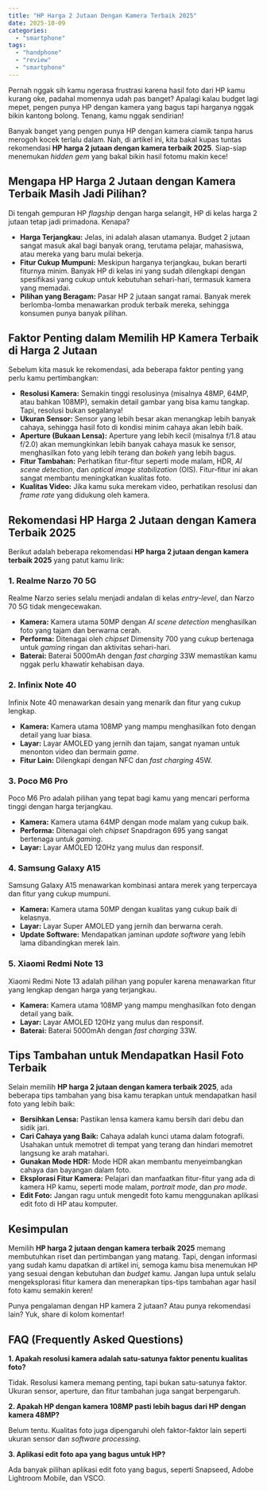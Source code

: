 ```yaml
---
title: "HP Harga 2 Jutaan Dengan Kamera Terbaik 2025"
date: 2025-10-09
categories: 
  - "smartphone"
tags: 
  - "handphone"
  - "review"
  - "smartphone"
---
```


Pernah nggak sih kamu ngerasa frustrasi karena hasil foto dari HP kamu kurang oke, padahal momennya udah pas banget? Apalagi kalau budget lagi mepet, pengen punya HP dengan kamera yang bagus tapi harganya nggak bikin kantong bolong. Tenang, kamu nggak sendirian!

Banyak banget yang pengen punya HP dengan kamera ciamik tanpa harus merogoh kocek terlalu dalam. Nah, di artikel ini, kita bakal kupas tuntas rekomendasi **HP harga 2 jutaan dengan kamera terbaik 2025**. Siap-siap menemukan _hidden gem_ yang bakal bikin hasil fotomu makin kece!

## Mengapa HP Harga 2 Jutaan dengan Kamera Terbaik Masih Jadi Pilihan?

Di tengah gempuran HP _flagship_ dengan harga selangit, HP di kelas harga 2 jutaan tetap jadi primadona. Kenapa?

- **Harga Terjangkau:** Jelas, ini adalah alasan utamanya. Budget 2 jutaan sangat masuk akal bagi banyak orang, terutama pelajar, mahasiswa, atau mereka yang baru mulai bekerja.
- **Fitur Cukup Mumpuni:** Meskipun harganya terjangkau, bukan berarti fiturnya minim. Banyak HP di kelas ini yang sudah dilengkapi dengan spesifikasi yang cukup untuk kebutuhan sehari-hari, termasuk kamera yang memadai.
- **Pilihan yang Beragam:** Pasar HP 2 jutaan sangat ramai. Banyak merek berlomba-lomba menawarkan produk terbaik mereka, sehingga konsumen punya banyak pilihan.

## Faktor Penting dalam Memilih HP Kamera Terbaik di Harga 2 Jutaan

Sebelum kita masuk ke rekomendasi, ada beberapa faktor penting yang perlu kamu pertimbangkan:

- **Resolusi Kamera:** Semakin tinggi resolusinya (misalnya 48MP, 64MP, atau bahkan 108MP), semakin detail gambar yang bisa kamu tangkap. Tapi, resolusi bukan segalanya!
- **Ukuran Sensor:** Sensor yang lebih besar akan menangkap lebih banyak cahaya, sehingga hasil foto di kondisi minim cahaya akan lebih baik.
- **Aperture (Bukaan Lensa):** Aperture yang lebih kecil (misalnya f/1.8 atau f/2.0) akan memungkinkan lebih banyak cahaya masuk ke sensor, menghasilkan foto yang lebih terang dan _bokeh_ yang lebih bagus.
- **Fitur Tambahan:** Perhatikan fitur-fitur seperti mode malam, HDR, _AI scene detection_, dan _optical image stabilization_ (OIS). Fitur-fitur ini akan sangat membantu meningkatkan kualitas foto.
- **Kualitas Video:** Jika kamu suka merekam video, perhatikan resolusi dan _frame rate_ yang didukung oleh kamera.

## Rekomendasi HP Harga 2 Jutaan dengan Kamera Terbaik 2025

Berikut adalah beberapa rekomendasi **HP harga 2 jutaan dengan kamera terbaik 2025** yang patut kamu lirik:

### 1\. Realme Narzo 70 5G

Realme Narzo series selalu menjadi andalan di kelas _entry-level_, dan Narzo 70 5G tidak mengecewakan.

- **Kamera:** Kamera utama 50MP dengan _AI scene detection_ menghasilkan foto yang tajam dan berwarna cerah.
- **Performa:** Ditenagai oleh _chipset_ Dimensity 700 yang cukup bertenaga untuk _gaming_ ringan dan aktivitas sehari-hari.
- **Baterai:** Baterai 5000mAh dengan _fast charging_ 33W memastikan kamu nggak perlu khawatir kehabisan daya.

### 2\. Infinix Note 40

Infinix Note 40 menawarkan desain yang menarik dan fitur yang cukup lengkap.

- **Kamera:** Kamera utama 108MP yang mampu menghasilkan foto dengan detail yang luar biasa.
- **Layar:** Layar AMOLED yang jernih dan tajam, sangat nyaman untuk menonton video dan bermain _game_.
- **Fitur Lain:** Dilengkapi dengan NFC dan _fast charging_ 45W.

### 3\. Poco M6 Pro

Poco M6 Pro adalah pilihan yang tepat bagi kamu yang mencari performa tinggi dengan harga terjangkau.

- **Kamera:** Kamera utama 64MP dengan mode malam yang cukup baik.
- **Performa:** Ditenagai oleh _chipset_ Snapdragon 695 yang sangat bertenaga untuk _gaming_.
- **Layar:** Layar AMOLED 120Hz yang mulus dan responsif.

### 4\. Samsung Galaxy A15

Samsung Galaxy A15 menawarkan kombinasi antara merek yang terpercaya dan fitur yang cukup mumpuni.

- **Kamera:** Kamera utama 50MP dengan kualitas yang cukup baik di kelasnya.
- **Layar:** Layar Super AMOLED yang jernih dan berwarna cerah.
- **Update Software:** Mendapatkan jaminan _update software_ yang lebih lama dibandingkan merek lain.

### 5\. Xiaomi Redmi Note 13

Xiaomi Redmi Note 13 adalah pilihan yang populer karena menawarkan fitur yang lengkap dengan harga yang terjangkau.

- **Kamera:** Kamera utama 108MP yang mampu menghasilkan foto dengan detail yang baik.
- **Layar:** Layar AMOLED 120Hz yang mulus dan responsif.
- **Baterai:** Baterai 5000mAh dengan _fast charging_ 33W.

## Tips Tambahan untuk Mendapatkan Hasil Foto Terbaik

Selain memilih **HP harga 2 jutaan dengan kamera terbaik 2025**, ada beberapa tips tambahan yang bisa kamu terapkan untuk mendapatkan hasil foto yang lebih baik:

- **Bersihkan Lensa:** Pastikan lensa kamera kamu bersih dari debu dan sidik jari.
- **Cari Cahaya yang Baik:** Cahaya adalah kunci utama dalam fotografi. Usahakan untuk memotret di tempat yang terang dan hindari memotret langsung ke arah matahari.
- **Gunakan Mode HDR:** Mode HDR akan membantu menyeimbangkan cahaya dan bayangan dalam foto.
- **Eksplorasi Fitur Kamera:** Pelajari dan manfaatkan fitur-fitur yang ada di kamera HP kamu, seperti mode malam, _portrait mode_, dan _pro mode_.
- **Edit Foto:** Jangan ragu untuk mengedit foto kamu menggunakan aplikasi edit foto di HP atau komputer.

## Kesimpulan

Memilih **HP harga 2 jutaan dengan kamera terbaik 2025** memang membutuhkan riset dan pertimbangan yang matang. Tapi, dengan informasi yang sudah kamu dapatkan di artikel ini, semoga kamu bisa menemukan HP yang sesuai dengan kebutuhan dan _budget_ kamu. Jangan lupa untuk selalu mengeksplorasi fitur kamera dan menerapkan tips-tips tambahan agar hasil foto kamu semakin keren!

Punya pengalaman dengan HP kamera 2 jutaan? Atau punya rekomendasi lain? Yuk, share di kolom komentar!

## FAQ (Frequently Asked Questions)

**1\. Apakah resolusi kamera adalah satu-satunya faktor penentu kualitas foto?**

Tidak. Resolusi kamera memang penting, tapi bukan satu-satunya faktor. Ukuran sensor, aperture, dan fitur tambahan juga sangat berpengaruh.

**2\. Apakah HP dengan kamera 108MP pasti lebih bagus dari HP dengan kamera 48MP?**

Belum tentu. Kualitas foto juga dipengaruhi oleh faktor-faktor lain seperti ukuran sensor dan _software processing_.

**3\. Aplikasi edit foto apa yang bagus untuk HP?**

Ada banyak pilihan aplikasi edit foto yang bagus, seperti Snapseed, Adobe Lightroom Mobile, dan VSCO.
